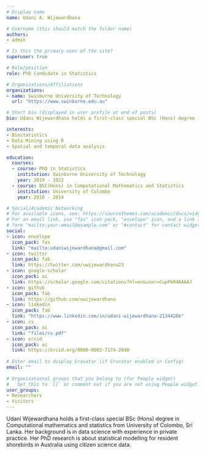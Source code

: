 ```yaml
---
# Display name
name: Udani A. Wijewardhana

# Username (this should match the folder name)
authors:
- admin

# Is this the primary user of the site?
superuser: true

# Role/position
role: PhD Candidate in Statistics

# Organizations/Affiliations
organizations:
- name: Swinburne University of Technology
  url: "https://www.swinburne.edu.au"

# Short bio (displayed in user profile at end of posts)
bio: Udani Wijewardhana holds a first-class special BSc (Hons) degree in Computational mathematics and statistics from University of Colombo, Sri Lanka. Her background is in data science with experience in private practice. Her PhD research is about statistical modelling for resident shorebirds in Australia using citizen science data.

interests:
- Biostatistics
- Data Mining using R
- Spatial and temporal data analysis

education:
  courses:
  - course: PhD in Statistics
    institution: Swinburne University of Technology
    year: 2019 - 2022
  - course: BSC(Hons) in Computational Mathematics and Statistics
    institution: University of Colombo
    year: 2010 - 2014

# Social/Academic Networking
# For available icons, see: https://sourcethemes.com/academic/docs/widgets/#icons
# For an email link, use "fas" icon pack, "envelope" icon, and a link in the
# form "mailto:your-email@example.com" or "#contact" for contact widget.
social:
- icon: envelope
  icon_pack: fas
  link: "mailto:udaniwijewardhana@gmail.com"
- icon: twitter
  icon_pack: fab
  link: https://twitter.com/uwijewardhana23
- icon: google-scholar
  icon_pack: ai
  link: https://scholar.google.com/citations?hl=en&user=CupPkR4AAAAJ
- icon: github
  icon_pack: fab
  link: https://github.com/uwijewardhana
- icon: linkedin
  icon_pack: fab
  link: "https://www.linkedin.com/in/udani-wijewardhana-2134426b"
- icon: cv
  icon_pack: ai
  link: "files/cv.pdf"
- icon: orcid
  icon_pack: ai
  link: https://orcid.org/0000-0002-7174-2840 
  
# Enter email to display Gravatar (if Gravatar enabled in Config)
email: ""
  
# Organizational groups that you belong to (for People widget)
#   Set this to `[]` or comment out if you are not using People widget.  
user_groups:
- Researchers
- Visitors
---
```


Udani Wijewardhana holds a first-class special BSc (Hons) degree in Computational mathematics and statistics from University of Colombo, Sri Lanka. Her background is in data science with experience in private practice. Her PhD research is about statistical modelling for resident shorebirds in Australia using citizen science data.
